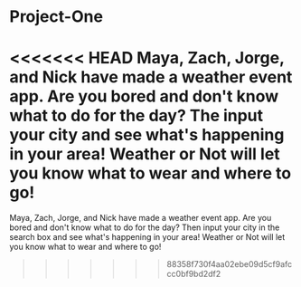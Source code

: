 # Project-One

<<<<<<< HEAD
Maya, Zach, Jorge, and Nick have made a weather event app. Are you bored and don't know what to do for the day? The input your city and see what's happening in your area! Weather or Not will let you know what to wear and where to go!
=======
Maya, Zach, Jorge, and Nick have made a weather event app. Are you bored and don't know what to do for the day? Then input your city in the search box and see what's happening in your area! Weather or Not will let you know what to wear and where to go! 
>>>>>>> 88358f730f4aa02ebe09d5cf9afccc0bf9bd2df2
